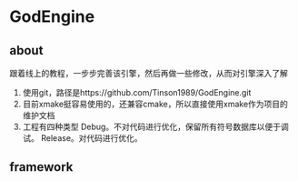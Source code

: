 # GodEngine
## about
跟着线上的教程，一步步完善该引擎，然后再做一些修改，从而对引擎深入了解
1. 使用git，路径是https://github.com/Tinson1989/GodEngine.git
2. 目前xmake挺容易使用的，还兼容cmake，所以直接使用xmake作为项目的维护文档
3. 工程有四种类型
    Debug。不对代码进行优化，保留所有符号数据库以便于调试。
    Release。对代码进行优化。



## framework